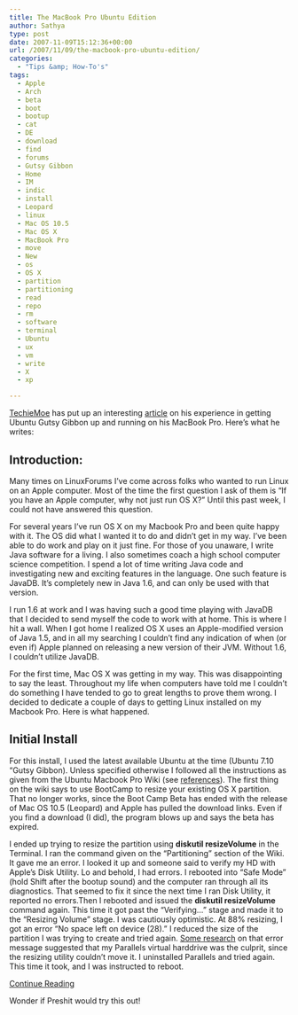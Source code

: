 ```yaml
---
title: The MacBook Pro Ubuntu Edition
author: Sathya
type: post
date: 2007-11-09T15:12:36+00:00
url: /2007/11/09/the-macbook-pro-ubuntu-edition/
categories:
  - "Tips &amp; How-To's"
tags:
  - Apple
  - Arch
  - beta
  - boot
  - bootup
  - cat
  - DE
  - download
  - find
  - forums
  - Gutsy Gibbon
  - Home
  - IM
  - indic
  - install
  - Leopard
  - linux
  - Mac OS 10.5
  - Mac OS X
  - MacBook Pro
  - move
  - New
  - os
  - OS X
  - partition
  - partitioning
  - read
  - repo
  - rm
  - software
  - terminal
  - Ubuntu
  - ux
  - vm
  - write
  - X
  - xp

---
```

[TechieMoe][1] has put up an interesting [article][2] on his experience in getting Ubuntu Gutsy Gibbon up and running on his MacBook Pro. Here&#8217;s what he writes:

## Introduction:

Many times on LinuxForums I&#8217;ve come across folks who wanted to run Linux on an Apple computer. Most of the time the first question I ask of them is &#8220;If you have an Apple computer, why not just run OS X?&#8221; Until this past week, I could not have answered this question.

For several years I&#8217;ve run OS X on my Macbook Pro and been quite happy with it. The OS did what I wanted it to do and didn&#8217;t get in my way. I&#8217;ve been able to do work and play on it just fine. For those of you unaware, I write Java software for a living. I also sometimes coach a high school computer science competition. I spend a lot of time writing Java code and investigating new and exciting features in the language. One such feature is JavaDB. It&#8217;s completely new in Java 1.6, and can only be used with that version.

<!--more-->

I run 1.6 at work and I was having such a good time playing with JavaDB that I decided to send myself the code to work with at home. This is where I hit a wall. When I got home I realized OS X uses an Apple-modified version of Java 1.5, and in all my searching I couldn&#8217;t find any indication of when (or even if) Apple planned on releasing a new version of their JVM. Without 1.6, I couldn&#8217;t utilize JavaDB.

For the first time, Mac OS X was getting in my way. This was disappointing to say the least. Throughout my life when computers have told me I couldn&#8217;t do something I have tended to go to great lengths to prove them wrong. I decided to dedicate a couple of days to getting Linux installed on my Macbook Pro. Here is what happened.
  
<a title="install" name="install"></a>

## Initial Install

For this install, I used the latest available Ubuntu at the time (Ubuntu 7.10 &#8220;Gutsy Gibbon). Unless specified otherwise I followed all the instructions as given from the Ubuntu Macbook Pro Wiki (see [references][3]). The first thing on the wiki says to use BootCamp to resize your existing OS X partition. That no longer works, since the Boot Camp Beta has ended with the release of Mac OS 10.5 (Leopard) and Apple has pulled the download links. Even if you find a download (I did), the program blows up and says the beta has expired.

I ended up trying to resize the partition using **diskutil resizeVolume** in the Terminal. I ran the command given on the &#8220;Partitioning&#8221; section of the Wiki. It gave me an error. I looked it up and someone said to verify my HD with Apple&#8217;s Disk Utility. Lo and behold, I had errors. I rebooted into &#8220;Safe Mode&#8221; (hold Shift after the bootup sound) and the computer ran through all its diagnostics. That seemed to fix it since the next time I ran Disk Utility, it reported no errors.Then I rebooted and issued the **diskutil resizeVolume** command again. This time it got past the &#8220;Verifying&#8230;&#8221; stage and made it to the &#8220;Resizing Volume&#8221; stage. I was cautiously optimistic. At 88% resizing, I got an error &#8220;No space left on device (28).&#8221; I reduced the size of the partition I was trying to create and tried again. [Some research][4] on that error message suggested that my Parallels virtual harddrive was the culprit, since the resizing utility couldn&#8217;t move it. I uninstalled Parallels and tried again. This time it took, and I was instructed to reboot.

[Continue Reading][2] 

Wonder if Preshit would try this out!

 [1]: https://www.techiemoe.com/
 [2]: https://www.techiemoe.com/tech/macbookub.htm
 [3]: https://www.techiemoe.com/tech/macbookub.htm#refs
 [4]: https://installingcats.wordpress.com/
